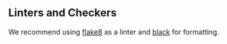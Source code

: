 ## Linters and Checkers
We recommend using [flake8](https://flake8.pycqa.org/en/latest/) as a linter and [black](https://black.readthedocs.io/en/stable/) for formatting.